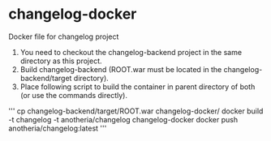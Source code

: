 # changelog-docker
Docker file for changelog project

1. You need to checkout the changelog-backend project in the same directory as this project.
2. Build changelog-backend (ROOT.war must be located in the changelog-backend/target directory).
3. Place following script to build the container in parent directory of both (or use the commands directly).

''' 
cp changelog-backend/target/ROOT.war changelog-docker/
docker build -t changelog -t anotheria/changelog changelog-docker
docker push anotheria/changelog:latest
'''
